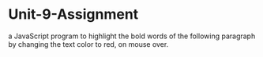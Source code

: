 # Unit-9-Assignment
a JavaScript program to highlight the bold words of the following paragraph by changing the text color to red, on mouse over.
